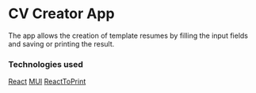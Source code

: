 # CV Creator App

The app allows the creation of template resumes by filling the input fields and saving or printing the result.

### Technologies used

[React](https://reactjs.org/)
[MUI](https://mui.com/)
[ReactToPrint](https://github.com/gregnb/react-to-print)

